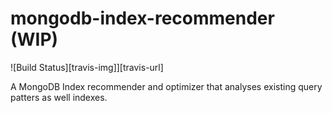 # mongodb-index-recommender (WIP)

![Build Status][travis-img]][travis-url]

A MongoDB Index recommender and optimizer that analyses existing query patters as well indexes.
